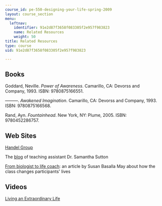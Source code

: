 ```yaml
---
course_id: pe-550-designing-your-life-spring-2009
layout: course_section
menu:
  leftnav:
    identifier: 91e2d87f3658f083305f2e957f983823
    name: Related Resources
    weight: 50
title: Related Resources
type: course
uid: 91e2d87f3658f083305f2e957f983823

---
```


Books
-----

Goddard, Neville. _Power of Awareness_. Camarillo, CA: Devorss and Company, 1993. ISBN: 9780875166551.

———. _Awakened Imagination_. Camarillo, CA: Devorss and Company, 1993. ISBN: 9780875166568.

Rand, Ayn. _Fountainhead_. New York, NY: Plume, 2005. ISBN: 9780452286757.

Web Sites
---------

[Handel Group](http://www.handelgroup.com/)

The [blog](http://frameshiftcoaching.wordpress.com/) of teaching assistant Dr. Samantha Sutton

[From biologist to life coach](http://chronicle.com/article/From-Biologist-to-Life-Coach/48938/): an article by Susan Basalla May about how the class changes participants' lives

Videos
------

[Living an Extraordinary Life](http://techtv.mit.edu/videos/311-span-classhighlightlivingspan-span-classhig)